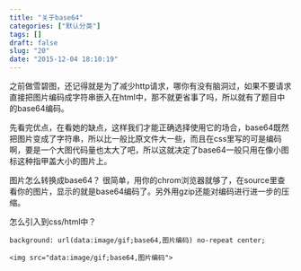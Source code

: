 ```yaml
---
title: "关于base64"
categories: ["默认分类"]
tags: []
draft: false
slug: "20"
date: "2015-12-04 18:10:19"
---
```


之前做雪碧图，还记得就是为了减少http请求，哪你有没有脑洞过，如果不要请求直接把图片编码成字符串嵌入在html中，那不就更省事了吗，所以就有了题目中的base64编码。

先看完优点，在看她的缺点，这样我们才能正确选择使用它的场合，base64既然把图片变成了字符串，所以比一般比原文件大一些，而且在css里写的可是编码啊，要是一个大图代码量也太大了吧，所以这就决定了base64一般只用在像小图标这种指甲盖大小的图片上。

图片怎么转换成base64？
很简单，用你的chrom浏览器就够了，在source里查看你的图片，显示的就是base64编码了。另外用gzip还能对编码进行进一步的压缩。

怎么引入到css/html中？

    background: url(data:image/gif;base64,图片编码) no-repeat center;
    
    <img src="data:image/gif;base64,图片编码">



